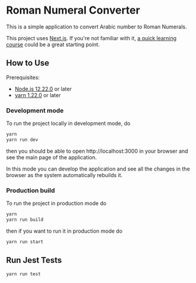 # Roman Numeral Converter

This is a simple application to convert Arabic number to Roman Numerals.

This project uses [Next.js](https://nextjs.org/docs/getting-started). If you're not familiar with it, [a quick learning course](https://nextjs.org/learn/basics/create-nextjs-app) could be a great starting point.

## How to Use

Prerequisites:

* [Node.js 12.22.0](https://nodejs.org/) or later
* [yarn 1.22.0](https://classic.yarnpkg.com/en/docs/install) or later

### Development mode

To run the project locally in development mode, do

```bash
yarn 
yarn run dev
```

then you should be able to open http://localhost:3000 in your browser and see the main page of the application.

In this mode you can develop the application and see all the changes in the browser as the system automatically rebuilds it.

### Production build

To run the project in production mode do

```bash
yarn 
yarn run build
```

then if you want to run it in production mode do
```bash
yarn run start
```

## Run Jest Tests

```bash
yarn run test
```

